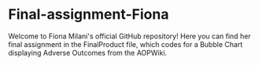 # Final-assignment-Fiona

Welcome to Fiona Milani's official GitHub repository!
Here you can find her final assignment in the FinalProduct file, 
which codes for a Bubble Chart displaying Adverse Outcomes from the AOPWiki.
